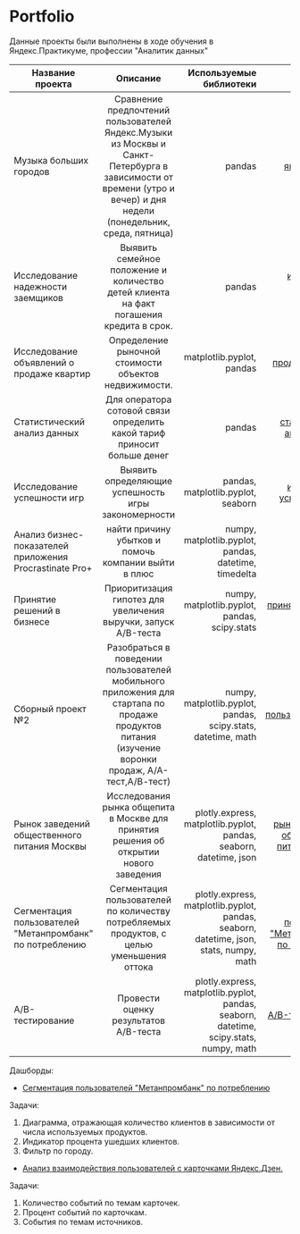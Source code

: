 # Portfolio
Данные проекты были выполнены в ходе обучения в Яндекс.Практикуме, профессии "Аналитик данных"

| Название проекта       | Описание           | Используемые библиотеки | Ссылки на проекты |
| -----------------------|:------------------:| -----------------------:|-----------------------:|
| Музыка больших городов | Сравнение предпочтений пользователей Яндекс.Музыки из Москвы и Санкт-Петербурга в зависимости от времени (утро и вечер) и дня недели (понедельник, среда, пятница)                 | pandas                  | [яндекс музыка ](https://github.com/Samoylowao/Portfolio/tree/main/yandex_music)                |
| Исследование надежности заемщиков| Выявить семейное положение и количество детей клиента на факт погашения кредита в срок. |   pandas | [исследование надежности заемщиков](https://github.com/Samoylowao/Portfolio/tree/main/borrower%20reliability%20study)                |
| Исследование объявлений о продаже квартир| Определение рыночной стоимости объектов недвижимости.         |matplotlib.pyplot, pandas |[продажи квартир ](https://github.com/Samoylowao/Portfolio/tree/main/sale%20of%20apartments)               |
| Статистический анализ данных| Для оператора сотовой связи определить какой тариф приносит больше денег| pandas |[статистический анализ данных ](https://github.com/Samoylowao/Portfolio/tree/main/statistical%20analysis)              |
| Исследование успешности игр | Выявить определяющие успешность игры закономерности| pandas, matplotlib.pyplot, seaborn | [исследование успешности игр ](https://github.com/Samoylowao/Portfolio/tree/main/Game%20success%20research)             |
| Анализ бизнес-показателей приложения Procrastinate Pro+ | найти причину убытков и помочь компании выйти в плюс| numpy, matplotlib.pyplot, pandas, datetime, timedelta | [анализ бизне показателей приложения](https://github.com/Samoylowao/Portfolio/tree/main/Business%20performance%20analysis)|
| Принятие решений в бизнесе | Приоритизация гипотез для увеличения выручки, запуск A/B-теста| numpy, matplotlib.pyplot, pandas, scipy.stats | [принятие решений в бизнесе](https://github.com/Samoylowao/Portfolio/tree/main/Business%20Decision%20Making.)|
| Сборный проект №2 |Разобраться в поведении пользователей мобильного приложения для стартапа по продаже продуктов питания (изучение воронки продаж, А/А-тест,А/В-тест)| numpy, matplotlib.pyplot, pandas, scipy.stats, datetime, math | [анализ пользовательского поведения](https://github.com/Samoylowao/Portfolio/tree/main/User%20behavior%20analysis)|
| Рынок заведений общественного питания Москвы | Исследования рынка общепита в Москве для принятия решения об открытии нового заведения| plotly.express, matplotlib.pyplot, pandas, seaborn, datetime, json | [рынок заведений общественного питания Москвы](https://github.com/Samoylowao/Portfolio/tree/main/Moscow%20restaurant%20market)|
| Сегментация пользователей "Метанпромбанк" по потреблению | Сегментация пользователей по количеству потребляемых продуктов, с целью уменьшения оттока| plotly.express, matplotlib.pyplot, pandas, seaborn, datetime, json, stats, numpy, math | [Сегментация пользователей "Метанпромбанк" по потреблению](https://github.com/Samoylowao/Portfolio/tree/main/Banks%20Final)|
| A/B-тестирование | Провести оценку результатов A/B-теста| plotly.express, matplotlib.pyplot, pandas, seaborn, datetime, scipy.stats, numpy, math | [A/B-тестирование](https://github.com/Samoylowao/Portfolio/blob/main/AB%20test%20final/AB%20%D1%82%D0%B5%D1%81%D1%82%20%D1%84%D0%B8%D0%BD%D0%B0%D0%BB.ipynb)|

Дашборды:

- [Сегментация пользователей "Метанпромбанк" по потреблению]( https://public.tableau.com/views/banks_16734487180560/Dashboard1?:language=en-US&:display_count=n&:origin=viz_share_link) 

Задачи: 

1. Диаграмма, отражающая количество клиентов в зависимости от числа используемых продуктов.
2. Индикатор процента ушедших клиентов.
3. Фильтр по городу.



- [Анализ взаимодействия пользователей с карточками Яндекс.Дзен.]( https://public.tableau.com/views/_16714375761410/sheet4_1?:language=en-US&:display_count=n&:origin=viz_share_link)

Задачи: 

1. Количество событий по темам карточек.
2. Процент событий по карточкам.
3. События по темам источников. 


